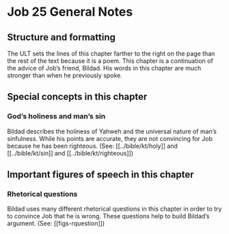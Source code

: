 # Job 25 General Notes
## Structure and formatting

The ULT sets the lines of this chapter farther to the right on the page than the rest of the text because it is a poem. This chapter is a continuation of the advice of Job’s friend, Bildad. His words in this chapter are much stronger than when he previously spoke.

## Special concepts in this chapter

### God’s holiness and man’s sin
Bildad describes the holiness of Yahweh and the universal nature of man’s sinfulness. While his points are accurate, they are not convincing for Job because he has been righteous. (See: [[../bible/kt/holy]] and [[../bible/kt/sin]] and [[../bible/kt/righteous]])

## Important figures of speech in this chapter

### Rhetorical questions
Bildad uses many different rhetorical questions in this chapter in order to try to convince Job that he is wrong. These questions help to build Bildad’s argument. (See: [[figs-rquestion]])
